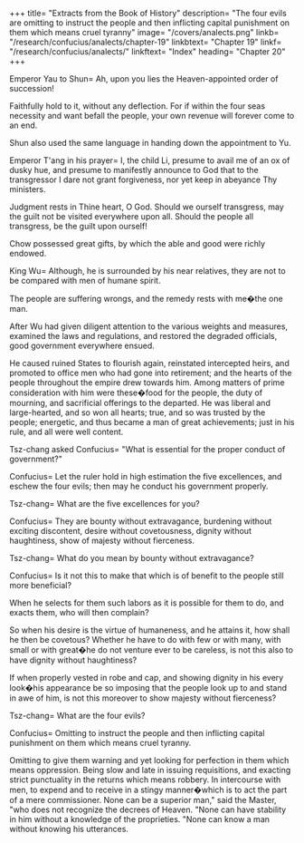 +++
title=  "Extracts from the Book of History"
description=  "The four evils are omitting to instruct the people and then inflicting capital punishment on them which means cruel tyranny"
image=  "/covers/analects.png"
linkb=  "/research/confucius/analects/chapter-19"
linkbtext=  "Chapter 19"
linkf=  "/research/confucius/analects/"
linkftext=  "Index"
heading=  "Chapter 20"
+++ 


Emperor Yau to Shun=  Ah, upon you lies the Heaven-appointed order of succession!

Faithfully hold to it, without any deflection.
For if within the four seas necessity and want befall the people, your own revenue will forever come to an end.

Shun also used the same language in handing down the appointment to Yu.

Emperor T'ang in his prayer=  I, the child Li, presume to avail me of an ox of dusky hue, and presume to manifestly announce to God that to the transgressor I dare not grant forgiveness, nor yet keep in abeyance Thy ministers.

Judgment rests in Thine heart, O God.
Should we ourself transgress, may the guilt not be visited everywhere upon all.
Should the people all transgress, be the guilt upon ourself!

Chow possessed great gifts, by which the able and good were richly endowed.

King Wu=  Although, he is surrounded by his near relatives, they are not to be compared with men of humane spirit.

The people are suffering wrongs, and the remedy rests with me�the one man.

After Wu had given diligent attention to the various weights and measures, examined the laws and regulations, and restored the degraded officials, good government everywhere ensued.

He caused ruined States to flourish again, reinstated intercepted heirs, and promoted to office men who had gone into retirement; and the hearts of the people throughout the empire drew towards him.
Among matters of prime consideration with him were these�food for the people, the duty of mourning, and sacrificial offerings to the departed.
He was liberal and large-hearted, and so won all hearts; true, and so was trusted by the people; energetic, and thus became a man of great achievements; just in his rule, and all were well content.

Tsz-chang asked Confucius=  "What is essential for the proper conduct of government?"

Confucius=  Let the ruler hold in high estimation the five excellences, and eschew the four evils; then may he conduct his government properly.

Tsz-chang=  What are the five excellences for you?

Confucius=  They are bounty without extravagance, burdening without exciting discontent, desire without covetousness, dignity without haughtiness, show of majesty without fierceness.

Tsz-chang=  What do you mean by bounty without extravagance?

Confucius=  Is it not this to make that which is of benefit to the people still more beneficial?

When he selects for them such labors as it is possible for them to do, and exacts them, who will then complain?

So when his desire is the virtue of humaneness, and he attains it, how shall he then be covetous?
Whether he have to do with few or with many, with small or with great�he do not venture ever to be careless, is not this also to have dignity without haughtiness?

If when properly vested in robe and cap, and showing dignity in his every look�his appearance be so imposing that the people look up to and stand in awe of him, is not this moreover to show majesty without fierceness?

Tsz-chang=  What are the four evils?

Confucius=  Omitting to instruct the people and then inflicting capital punishment on them which means cruel tyranny.

Omitting to give them warning and yet looking for perfection in them which means oppression.
Being slow and late in issuing requisitions, and exacting strict punctuality in the returns which means robbery.
In intercourse with men, to expend and to receive in a stingy manner�which is to act the part of a mere commissioner.
None can be a superior man," said the Master, "who does not recognize the decrees of Heaven.
"None can have stability in him without a knowledge of the proprieties.
"None can know a man without knowing his utterances.

